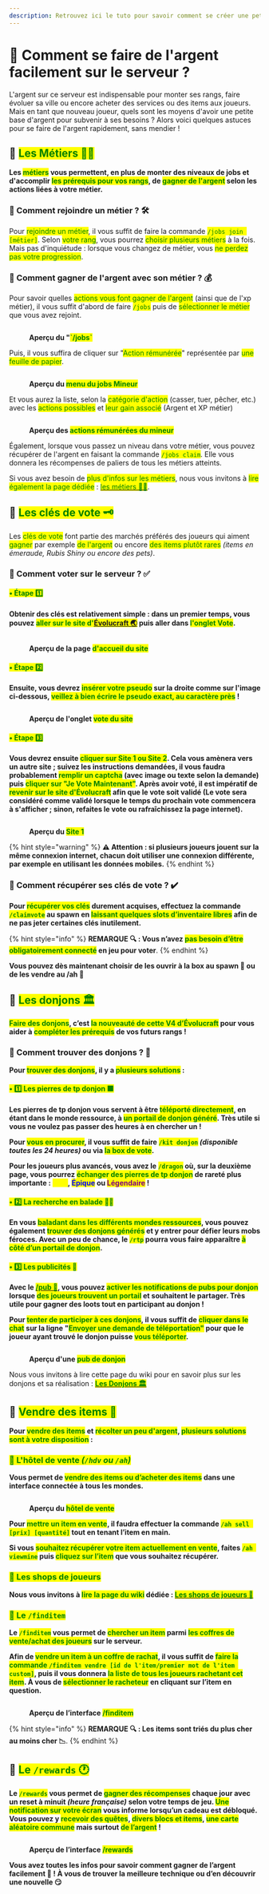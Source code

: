 ```yaml
---
description: Retrouvez ici le tuto pour savoir comment se créer une petite richesse en début de partie.
---
```


# 💸 Comment se faire de l'argent facilement sur le serveur ?

L'argent sur ce serveur est indispensable pour monter ses rangs, faire évoluer sa ville ou encore acheter des services ou des items aux joueurs. Mais en tant que nouveau joueur, quels sont les moyens d'avoir une petite base d'argent pour subvenir à ses besoins ? Alors voici quelques astuces pour se faire de l'argent rapidement, sans mendier !

## 🔶 <mark style="color:green;">Les Métiers 👷‍♂️</mark>

**Les <mark style="color:green;">métiers</mark> vous permettent, en plus de monter des niveaux de jobs et d'accomplir <mark style="color:green;">les prérequis pour vos rangs</mark>, de <mark style="color:green;">gagner de l'argent</mark> selon les actions liées à votre métier.**

### 🔹 Comment rejoindre un métier ? 🛠️

Pour <mark style="color:green;">rejoindre un métier</mark>, il vous suffit de faire la commande <mark style="color:green;">`/jobs join [métier]`</mark>. Selon <mark style="color:green;">votre rang</mark>, vous pourrez <mark style="color:green;">choisir plusieurs métiers</mark> à la fois. Mais pas d'inquiétude : lorsque vous changez de métier, vous <mark style="color:green;">ne perdez pas votre progression</mark>.

### 🔹 Comment gagner de l'argent avec son métier ? 💰

Pour savoir quelles <mark style="color:green;">actions vous font gagner de l'argent</mark> (ainsi que de l'xp métier), il vous suffit d'abord de faire <mark style="color:green;">`/jobs`</mark> puis de <mark style="color:green;">sélectionner le métier</mark> que vous avez rejoint.
<figure><img src="../.gitbook/assets/Jobs/InterfaceJobs.png" alt=""><figcaption><p><strong>Aperçu du "<mark style="color:green;">`/jobs`</mark></strong></p></figcaption></figure>

Puis, il vous suffira de cliquer sur "<mark style="color:green;">Action rémunérée</mark>" représentée par <mark style="color:green;">une feuille de papier</mark>.
<figure><img src="../.gitbook/assets/Jobs/JobsSelect.png" alt=""><figcaption><p><strong>Aperçu du <mark style="color:green;">menu du jobs Mineur</mark></strong></p></figcaption></figure>

Et vous aurez la liste, selon la <mark style="color:green;">catégorie d'action</mark> (casser, tuer, pêcher, etc.) avec les <mark style="color:green;">actions possibles</mark> et <mark style="color:green;">leur gain associé</mark> (Argent et XP métier)
<figure><img src="../.gitbook/assets/Jobs/JobsAction.png" alt=""><figcaption><p><strong>Aperçu des <mark style="color:green;">actions rémunérées du mineur</mark></strong></p></figcaption></figure>

Également, lorsque vous passez un niveau dans votre métier, vous pouvez récupérer de l'argent en faisant la commande <mark style="color:green;">`/jobs claim`</mark>. Elle vous donnera les récompenses de paliers de tous les métiers atteints.

Si vous avez besoin de <mark style="color:green;">plus d'infos sur les métiers</mark>, nous vous invitons à <mark style="color:green;">lire également la page dédiée</mark> : <a href="https://wiki.evolucraft.fr/le-gameplay/les-donjons"><mark style="color:green;">les métiers 👷‍♂️</mark></a>.

## 🔶 <mark style="color:green;">Les clés de vote 🗝️</mark>

Les <mark style="color:green;">clés de vote</mark> font partie des marchés préférés des joueurs qui aiment <mark style="color:green;">gagner</mark> par exemple <mark style="color:green;">de l'argent</mark> ou encore <mark style="color:green;">des items plutôt rares</mark> _(items en émeraude, Rubis Shiny ou encore des pets)_.

### 🔹 Comment voter sur le serveur ? ✅

#### <mark style="color:green;">• Étape 1️⃣</mark>
**Obtenir des clés est relativement simple : dans un premier temps, vous pouvez <mark style="color:green;">aller sur le site d'<a href="https://evolucraft.fr/vote">Évolucraft 🌏</mark></a> puis aller dans <mark style="color:green;">l'onglet Vote</mark>.**
<figure><img src="../.gitbook/assets/Tuto_Et_Astuce/Argent/VoteSiteEvo.png" alt=""><figcaption><p><strong>Aperçu de la page <mark style="color:green;">d'accueil du site</mark></strong></p></figcaption></figure>

#### <mark style="color:green;">• Étape 2️⃣</mark>
**Ensuite, vous devrez <mark style="color:green;">insérer votre pseudo</mark> sur la droite comme sur l'image ci-dessous, <mark style="color:green;">veillez à bien écrire le pseudo exact, au caractère près</mark> !**
<figure><img src="../.gitbook/assets/Tuto_Et_Astuce/Argent/VoteSiteVote.png" alt=""><figcaption><p><strong>Aperçu de l'onglet <mark style="color:green;">vote du site</mark></strong></p></figcaption></figure>

#### <mark style="color:green;">• Étape 3️⃣</mark>
**Vous devrez ensuite <mark style="color:green;">cliquer sur Site 1 ou Site 2</mark>. Cela vous amènera vers un autre site ; suivez les instructions demandées, il vous faudra probablement <mark style="color:green;">remplir un captcha</mark> (avec image ou texte selon la demande) puis <mark style="color:green;">cliquer sur "Je Vote Maintenant"</mark>. Après avoir voté, il est impératif de <mark style="color:green;">revenir sur le site d'Évolucraft</mark> afin que le vote soit validé (Le vote sera considéré comme validé lorsque le temps du prochain vote commencera à s'afficher ; sinon, refaites le vote ou rafraîchissez la page internet).**
<figure><img src="../.gitbook/assets/Tuto_Et_Astuce/Argent/VoteSite1.png" alt=""><figcaption><p><strong>Aperçu du <mark style="color:green;">Site 1</mark></strong></p></figcaption></figure>

{% hint style="warning" %}
**⚠️ Attention : si plusieurs joueurs jouent sur la même connexion internet, chacun doit utiliser une connexion différente, par exemple en utilisant les données mobiles.**
{% endhint %}

### 🔹 Comment récupérer ses clés de vote ? ✔️

**Pour <mark style="color:green;">récupérer vos clés</mark> durement acquises, effectuez la commande <mark style="color:green;">`/claimvote`</mark> au spawn en <mark style="color:green;">laissant quelques slots d’inventaire libres</mark> afin de ne pas jeter certaines clés inutilement.**

{% hint style="info" %}
**REMARQUE 🔍 : Vous n’avez <mark style="color:green;">pas besoin d’être obligatoirement connecté</mark> en jeu pour voter**.
{% endhint %}

**Vous pouvez dès maintenant choisir de les ouvrir à la box au spawn 🧰 ou de les vendre au /ah 🛒**

## 🔶 <mark style="color:green;">Les donjons 🏛️</mark>

**<mark style="color:green;">Faire des donjons</mark>, c’est <mark style="color:green;">la nouveauté de cette V4 d’Évolucraft</mark> pour vous aider à <mark style="color:green;">compléter les prérequis</mark> de vos futurs rangs !**

### 🔹 Comment trouver des donjons ? 🤔

**Pour <mark style="color:green;">trouver des donjons</mark>, il y a <mark style="color:green;">plusieurs solutions</mark> :**

#### <mark style="color:green;">• 1️⃣ Les pierres de tp donjon 🟩</mark>

**Les pierres de tp donjon vous servent à être <mark style="color:green;">téléporté directement</mark>, en étant dans le monde ressource, à <mark style="color:green;">un portail de donjon généré</mark>. Très utile si vous ne voulez pas passer des heures à en chercher un !**

**Pour <mark style="color:green;">vous en procurer</mark>, il vous suffit de faire <mark style="color:green;">`/kit donjon`</mark> _(disponible toutes les 24 heures)_ ou via <mark style="color:green;">la box de vote</mark>.**

**Pour les joueurs plus avancés, vous avez le <mark style="color:green;">`/dragon`</mark> où, sur la deuxième page, vous pourrez <mark style="color:green;">échanger des pierres de tp donjon</mark> de rareté plus importante : <mark style="color:yellow;">Rare</mark>, <mark style="color:blue;">Épique</mark> ou <mark style="color:purple;">Légendaire</mark> !**

#### <mark style="color:green;">• 2️⃣ La recherche en balade 🚶‍♂️</mark>

**En vous <mark style="color:green;">baladant dans les différents mondes ressources</mark>, vous pouvez également <mark style="color:green;">trouver des donjons générés</mark> et y entrer pour défier leurs mobs féroces. Avec un peu de chance, le <mark style="color:green;">`/rtp`</mark> pourra vous faire apparaître <mark style="color:green;">à côté d’un portail de donjon</mark>.**

#### <mark style="color:green;">• 3️⃣ Les publicités 📣</mark>

**Avec le <a href="http://wiki.evolucraft.fr/le-gameplay/le-commerce#publicite"><mark style="color:green;">/pub 📢</mark></a>, vous pouvez <mark style="color:green;">activer les notifications de pubs pour donjon</mark> lorsque <mark style="color:green;">des joueurs trouvent un portail</mark> et souhaitent le partager. Très utile pour gagner des loots tout en participant au donjon !**

**Pour <mark style="color:green;">tenter de participer à ces donjons</mark>, il vous suffit de <mark style="color:green;">cliquer dans le chat</mark> sur la ligne "<mark style="color:green;">Envoyer une demande de téléportation"</mark> pour que le joueur ayant trouvé le donjon puisse <mark style="color:green;">vous téléporter</mark>.**
<figure><img src="../.gitbook/assets/Tuto_Et_Astuce/Argent/DemandeDeTPDonjon.png" alt=""><figcaption><p><strong>Aperçu d'une <mark style="color:green;">pub de donjon</mark></strong></p></figcaption></figure>

Nous vous invitons à lire cette page du wiki pour en savoir plus sur les donjons et sa réalisation : **[<mark style="color:green;">Les Donjons 🏛️</mark>](https://wiki.evolucraft.fr/le-gameplay/les-donjons)**

## 🔶 <mark style="color:green;">Vendre des items 🏪</mark>

**Pour <mark style="color:green;">vendre des items</mark> et <mark style="color:green;">récolter un peu d'argent</mark>, <mark style="color:green;">plusieurs solutions sont à votre disposition</mark> :**

### <mark style="color:green;">🔹 L'hôtel de vente _(`/hdv` ou `/ah`)_</mark>

**Vous permet de <mark style="color:green;">vendre des items ou d’acheter des items</mark> dans une interface connectée à tous les mondes.**

<figure><img src="../.gitbook/assets/Le_Commerce/Interface_Ah.png" alt=""><figcaption><p><strong>Aperçu du <mark style="color:green;">hôtel de vente</mark></strong></p></figcaption></figure>

**Pour <mark style="color:green;">mettre un item en vente</mark>, il faudra effectuer la commande <mark style="color:green;">`/ah sell [prix] [quantité]`</mark> tout en tenant l’item en main.**

**Si vous <mark style="color:green;">souhaitez récupérer votre item actuellement en vente</mark>, faites <mark style="color:green;">`/ah viewmine`</mark> puis <mark style="color:green;">cliquez sur l’item</mark> que vous souhaitez récupérer.**

### <mark style="color:green;">🔹 Les shops de joueurs </mark>

**Nous vous invitons à <mark style="color:green;">lire la page du wiki</mark> dédiée : <a href="https://wiki.evolucraft.fr/les-villes/les-shops-de-joueurs"><mark style="color:green;">**Les shops de joueurs 🏪**</mark></a>**

### <mark style="color:green;">🔹 Le `/finditem` </mark>

**Le <mark style="color:green;">`/finditem`</mark> vous permet de <mark style="color:green;">chercher un item</mark> parmi <mark style="color:green;">les coffres de vente/achat des joueurs</mark> sur le serveur.**

**Afin de <mark style="color:green;">vendre un item à un coffre de rachat</mark>, il vous suffit de <mark style="color:green;">faire la commande `/finditem vendre [id de l'item/premier mot de l'item custom]`</mark>, puis il vous donnera <mark style="color:green;">la liste de tous les joueurs rachetant cet item</mark>. À vous de <mark style="color:green;">sélectionner le racheteur</mark> en cliquant sur l’item en question.**

<figure><img src="../.gitbook/assets/Tuto_Et_Astuce/Argent/InterfaceFinditem.png" alt=""><figcaption><p><strong>Aperçu de l’interface <mark style="color:green;">/finditem</mark></strong></p></figcaption></figure>

{% hint style="info" %}
**REMARQUE 🔍 : Les items sont triés du plus cher au moins cher 📉**.
{% endhint %}

## 🔶 <mark style="color:green;">Le `/rewards` 🕐</mark>

**Le <mark style="color:green;">`/rewards`</mark> vous permet de <mark style="color:green;">gagner des récompenses</mark> chaque jour avec un reset à minuit _(heure française)_ selon votre temps de jeu. <mark style="color:green;">Une notification sur votre écran</mark> vous informe lorsqu’un cadeau est débloqué. Vous pouvez y <mark style="color:green;">recevoir des quêtes</mark>, <mark style="color:green;">divers blocs et items</mark>, <mark style="color:green;">une carte aléatoire commune</mark> mais surtout <mark style="color:green;">de l’argent</mark> !**
<figure><img src="../.gitbook/assets/Tuto_Et_Astuce/Argent/InterfaceReward.png" alt=""><figcaption><p><strong>Aperçu de l’interface <mark style="color:green;">/rewards</mark></strong></p></figcaption></figure>

**Vous avez toutes les infos pour savoir comment gagner de l’argent facilement 🤑 ! À vous de trouver la meilleure technique ou d’en découvrir une nouvelle 😏**
